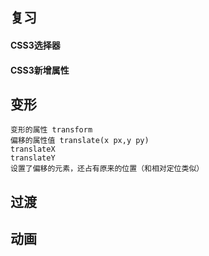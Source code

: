 ## 复习
#### CSS3选择器
#### CSS3新增属性
## 变形
    变形的属性 transform
    偏移的属性值 translate(x px,y py)
    translateX
    translateY
    设置了偏移的元素，还占有原来的位置（和相对定位类似）
## 过渡
## 动画
